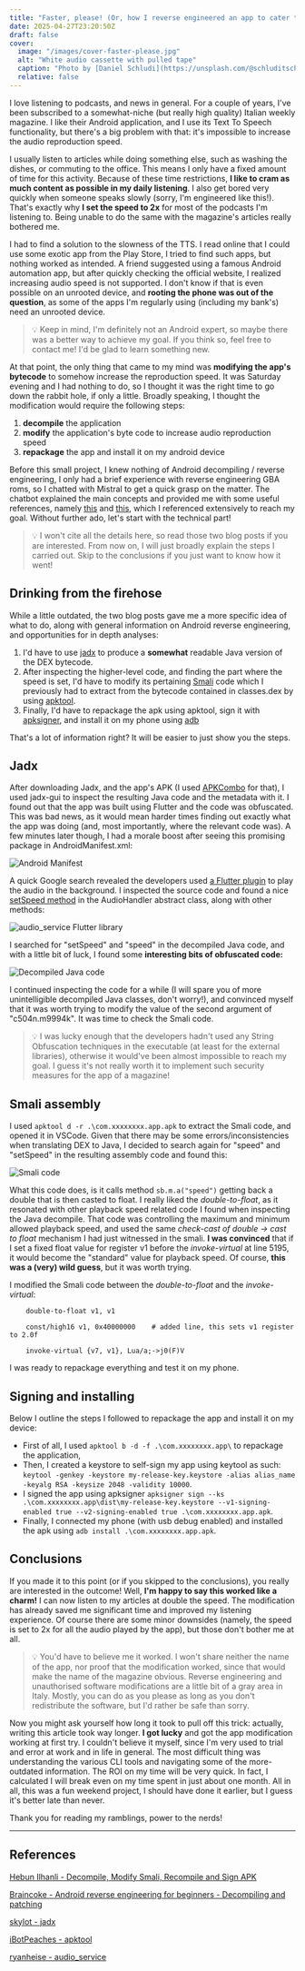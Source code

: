 ```yaml
---
title: "Faster, please! (Or, how I reverse engineered an app to cater to my needs)"
date: 2025-04-27T23:20:50Z
draft: false
cover: 
  image: "/images/cover-faster-please.jpg"
  alt: "White audio cassette with pulled tape"
  caption: "Photo by [Daniel Schludi](https://unsplash.com/@schluditsch) on Unsplash"
  relative: false
---
```


I love listening to podcasts, and news in general. For a couple of years, I've been subscribed to a somewhat-niche (but really high quality) Italian weekly magazine. I like their Android application, and I use its Text To Speech functionality, but there's a big problem with that: it's impossible to increase the audio reproduction speed.

I usually listen to articles while doing something else, such as washing the dishes, or commuting to the office. This means I only have a fixed amount of time for this activity. Because of these time restrictions, **I like to cram as much content as possible in my daily listening**. I also get bored very quickly when someone speaks slowly (sorry, I'm engineered like this!). That's exactly why **I set the speed to 2x** for most of the podcasts I'm listening to. Being unable to do the same with the magazine's articles really bothered me.

I had to find a solution to the slowness of the TTS. I read online that I could use some exotic app from the Play Store, I tried to find such apps, but nothing worked as intended. A friend suggested using a famous Android automation app, but after quickly checking the official website, I realized increasing audio speed is not supported. I don't know if that is even possible on an unrooted device, and **rooting the phone was out of the question**, as some of the apps I'm regularly using (including my bank's) need an unrooted device.

> 💡 Keep in mind, I'm definitely not an Android expert, so maybe there was a better way to achieve my goal. If you think so, feel free to contact me! I'd be glad to learn something new.

At that point, the only thing that came to my mind was **modifying the app's bytecode** to somehow increase the reproduction speed. It was Saturday evening and I had nothing to do, so I thought it was the right time to go down the rabbit hole, if only a little. Broadly speaking, I thought the modification would require the following steps:

1. **decompile** the application
2. **modify** the application's byte code to increase audio reproduction speed
3. **repackage** the app and install it on my android device

Before this small project, I knew nothing of Android decompiling / reverse engineering, I only had a brief experience with reverse engineering GBA roms, so I chatted with Mistral to get a quick grasp on the matter. The chatbot explained the main concepts and provided me with some useful references, namely [this](https://braincoke.fr/blog/2021/03/android-reverse-engineering-for-beginners-decompiling-and-patching/#using-adb) and [this](https://www.hebunilhanli.com/wonderland/mobile-security/decompile-modify-smali-recompile-and-sign-apk/), which I referenced extensively to reach my goal. Without further ado, let's start with the technical part!

> 💡 I won't cite all the details here, so read those two blog posts if you are interested. From now on, I will just broadly explain the steps I carried out. Skip to the conclusions if you just want to know how it went!

## Drinking from the firehose

While a little outdated, the two blog posts gave me a more specific idea of what to do, along with general information on Android reverse engineering, and opportunities for in depth analyses: 

1. I'd have to use [jadx](https://github.com/skylot/jadx) to produce a **somewhat** readable Java version of the DEX bytecode. 
2. After inspecting the higher-level code, and finding the part where the speed is set, I'd have to modify its pertaining [Smali](https://paulsec.github.io/posts/android-smali-primer/) code which I previously had to extract from the bytecode contained in classes.dex by using [apktool](https://bitbucket.org/iBotPeaches/apktool/src/master/).
3. Finally, I'd have to repackage the apk using apktool, sign it with [apksigner](https://developer.android.com/tools/apksigner), and install it on my phone using [adb](https://developer.android.com/tools/adb)

That's a lot of information right? It will be easier to just show you the steps.

## Jadx

After downloading Jadx, and the app's APK (I used [APKCombo](https://apkcombo.com/) for that), I used jadx-gui to inspect the resulting Java code and the metadata with it. I found out that the app was built using Flutter and the code was obfuscated. This was bad news, as it would mean harder times finding out exactly what the app was doing (and, most importantly, where the relevant code was). A few minutes later though, I had a morale boost after seeing this promising package in AndroidManifest.xml:

![Android Manifest](images/manifest-image.png)

A quick Google search revealed the developers used [a Flutter plugin](https://github.com/ryanheise/audio_service) to play the audio in the background. I inspected the source code and found a nice [setSpeed method](https://github.com/ryanheise/audio_service/blob/2895770aebe915ff0f5998605b4525574ce73f5e/audio_service/lib/audio_service.dart#L1981) in the AudioHandler abstract class, along with other methods:

![audio_service Flutter library](images/audio_service-image.png)

I searched for "setSpeed" and "speed" in the decompiled Java code, and with a little bit of luck, I found some **interesting bits of obfuscated code:**

![Decompiled Java code](images/java-image.png)

I continued inspecting the code for a while (I will spare you of more unintelligible decompiled Java classes, don't worry!), and convinced myself that it was worth trying to modify the value of the second argument of "c504n.m9994k". It was time to check the Smali code.

> 💡 I was lucky enough that the developers hadn't used any String Obfuscation techniques in the executable (at least for the external libraries), otherwise it would've been almost impossible to reach my goal. I guess it's not really worth it to implement such security measures for the app of a magazine!

## Smali assembly

I used `apktool d -r .\com.xxxxxxxx.app.apk` to extract the Smali code, and opened it in VSCode. Given that there may be some errors/inconsistencies when translating DEX to Java, I decided to search again for "speed" and "setSpeed" in the resulting assembly code and found this:

![Smali code](images/smali-image.png)

What this code does, is it calls method `sb.m.a("speed")` getting back a double that is then casted to float. I really liked the *double-to-float*, as it resonated with other playback speed related code I found when inspecting the Java decompile. That code was controlling the maximum and minimum allowed playback speed, and used the same *check-cast of double -> cast to float* mechanism I had just witnessed in the smali. **I was convinced** that if I set a fixed float value for register v1 before the *invoke-virtual* at line 5195, it would become the "standard" value for playback speed. Of course, **this was a (very) wild guess**, but it was worth trying.

I modified the Smali code between the *double-to-float* and the *invoke-virtual*:

```
    double-to-float v1, v1

    const/high16 v1, 0x40000000    # added line, this sets v1 register to 2.0f

    invoke-virtual {v7, v1}, Lua/a;->j0(F)V
```

I was ready to repackage everything and test it on my phone.

## Signing and installing

Below I outline the steps I followed to repackage the app and install it on my device:

- First of all, I used `apktool b -d -f .\com.xxxxxxxx.app\` to repackage the application, 
- Then, I created a keystore to self-sign my app using keytool as such: `keytool -genkey -keystore my-release-key.keystore -alias alias_name -keyalg RSA -keysize 2048 -validity 10000`. 
- I signed the app using apksigner `apksigner sign --ks .\com.xxxxxxxx.app\dist\my-release-key.keystore --v1-signing-enabled true --v2-signing-enabled true .\com.xxxxxxxx.app.apk`.
- Finally, I connected my phone (with usb debug enabled) and installed the apk using `adb install .\com.xxxxxxxx.app.apk`.

## Conclusions

If you made it to this point (or if you skipped to the conclusions), you really are interested in the outcome! Well, **I'm happy to say this worked like a charm!** I can now listen to my articles at double the speed. The modification has already saved me significant time and improved my listening experience. Of course there are some minor downsides (namely, the speed is set to 2x for all the audio played by the app), but those don't bother me at all.

> 💡 You'd have to believe me it worked. I won't share neither the name of the app, nor proof that the modification worked, since that would make the name of the magazine obvious. Reverse engineering and unauthorised software modifications are a little bit of a gray area in Italy. Mostly, you can do as you please as long as you don't redistribute the software, but I'd rather be safe than sorry.

Now you might ask yourself how long it took to pull off this trick: actually, writing this article took way longer. **I got lucky** and got the app modification working at first try. I couldn't believe it myself, since I'm very used to trial and error at work and in life in general. The most difficult thing was understanding the various CLI tools and navigating some of the more-outdated information. The ROI on my time will be very quick. In fact, I calculated I will break even on my time spent in just about one month. All in all, this was a fun weekend project, I should have done it earlier, but I guess it's better late than never.

Thank you for reading my ramblings, power to the nerds!

---

## References

[Hebun Ilhanli - Decompile, Modify Smali, Recompile and Sign APK](https://www.hebunilhanli.com/wonderland/mobile-security/decompile-modify-smali-recompile-and-sign-apk/)

[Braincoke - Android reverse engineering for beginners - Decompiling and patching](https://braincoke.fr/blog/2021/03/android-reverse-engineering-for-beginners-decompiling-and-patching/)

[skylot - jadx](https://github.com/skylot/jadx)

[iBotPeaches - apktool](https://bitbucket.org/iBotPeaches/apktool/src/master/)

[ryanheise - audio_service](https://github.com/ryanheise/audio_service/tree/minor)
